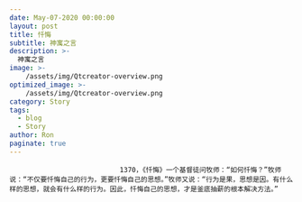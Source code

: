 ```yaml
---
date: May-07-2020 00:00:00
layout: post
title: 忏悔
subtitle: 神寓之言
description: >-
  神寓之言
image: >-
    /assets/img/Qtcreator-overview.png
optimized_image: >-
    /assets/img/Qtcreator-overview.png
category: Story
tags:
  - blog
  - Story
author: Ron
paginate: true
---
```


							　　1370，《忏悔》一个基督徒问牧师：“如何忏悔？”牧师说：“不仅要忏悔自己的行为，更要忏悔自己的思想。”牧师又说：“行为是果，思想是因。有什么样的思想，就会有什么样的行为。因此，忏悔自己的思想，才是釜底抽薪的根本解决方法。”
							
							
						